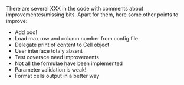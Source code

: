 There are several XXX in the code with comments about improvementes/missing bits.
Apart for them, here some other points to improve:

* Add pod!
* Load max row and column number from config file
* Delegate print of content to Cell object
* User interface totaly absent
* Test coverace need improvements
* Not all the formulae have been implemented
* Parameter validation is weak!
* Format cells output in a better way

